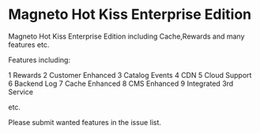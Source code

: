 Magneto Hot Kiss Enterprise Edition
============================

Magneto Hot Kiss Enterprise Edition including Cache,Rewards and many features etc.


Features including:

1 Rewards
2 Customer Enhanced
3 Catalog Events
4 CDN
5 Cloud Support
6 Backend Log
7 Cache Enhanced
8 CMS Enhanced
9 Integrated 3rd Service

etc.

Please submit wanted features in the issue list.
